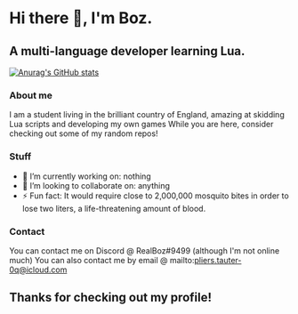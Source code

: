 # Hi there 👋, I'm Boz.

## A multi-language developer learning Lua.

[![Anurag's GitHub stats](https://github-readme-stats.vercel.app/api?username=nachodevv2)](https://github.com/anuraghazra/github-readme-stats)

### About me
I am a student living in the brilliant country of England, amazing at skidding Lua scripts and developing my own games
While you are here, consider checking out some of my random repos!

### Stuff
- 🔭 I’m currently working on: nothing
- 👯 I’m looking to collaborate on: anything
- ⚡ Fun fact: It would require close to 2,000,000 mosquito bites in order to lose two liters, a life-threatening amount of blood.

### Contact
You can contact me on Discord @ RealBoz#9499 (although I'm not online much)
You can also contact me by email @ mailto:pliers.tauter-0q@icloud.com

## Thanks for checking out my profile!


<!--
**nachodevV2/nachodevV2** is a ✨ _special_ ✨ repository because its `README.md` (this file) appears on your GitHub profile.

Here are some ideas to get you started:

- 🔭 I’m currently working on ...
- 🌱 I’m currently learning ...
- 👯 I’m looking to collaborate on ...
- 🤔 I’m looking for help with ...
- 💬 Ask me about ...
- 📫 How to reach me: ...
- 😄 Pronouns: ...
- ⚡ Fun fact: ...
-->
